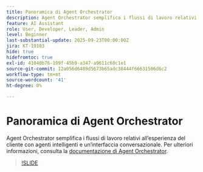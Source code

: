 ```yaml
---
title: Panoramica di Agent Orchestrator
description: Agent Orchestrator semplifica i flussi di lavoro relativi all’esperienza del cliente con agenti intelligenti e un’interfaccia conversazionale.
feature: AI Assistant
role: User, Developer, Leader, Admin
level: Beginner
last-substantial-update: 2025-09-23T00:00:00Z
jira: KT-19103
hide: true
hidefromtoc: true
exl-id: 41040b76-199f-45b9-a347-a9611c60c1e1
source-git-commit: 12a056d6489d5673b65adc38444f66631506d6c2
workflow-type: tm+mt
source-wordcount: '41'
ht-degree: 0%

---
```


# Panoramica di Agent Orchestrator

Agent Orchestrator semplifica i flussi di lavoro relativi all’esperienza del cliente con agenti intelligenti e un’interfaccia conversazionale. Per ulteriori informazioni, consulta la [documentazione di Agent Orchestrator](https://experienceleague.adobe.com/en/docs/experience-cloud-ai/experience-cloud-ai/agents/agent-orchestrator).

>[!SLIDE](agent-orchestrator-overview)
